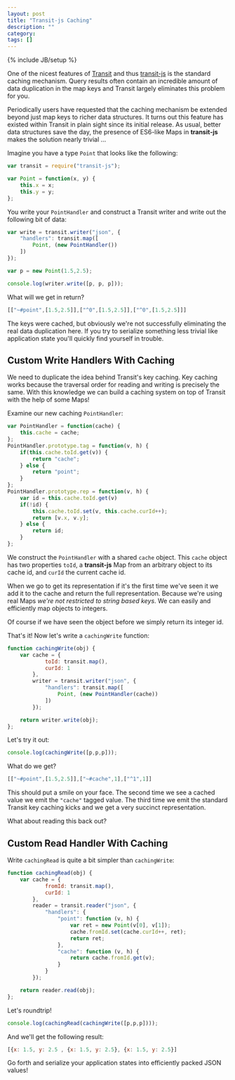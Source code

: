 ```yaml
---
layout: post
title: "Transit-js Caching"
description: ""
category: 
tags: []
---
```

{% include JB/setup %}

One of the nicest features of
[Transit](https://github.com/cognitect/transit-format) and thus
[transit-js](https://github.com/cognitect/transit-js) is the standard
caching mechanism. Query results often contain an incredible amount of
data duplication in the map keys and Transit largely eliminates this
problem for you.

Periodically users have requested that the caching mechanism be
extended beyond just map keys to richer data structures. It turns out
this feature has existed within Transit in plain sight since its
initial release. As usual, better data structures save the day, the
presence of ES6-like Maps in **transit-js** makes the solution nearly
trivial ...

Imagine you have a type `Point` that looks like the following:

```js
var transit = require("transit-js");

var Point = function(x, y) {
    this.x = x;
    this.y = y;
};
```

You write your `PointHandler` and construct a Transit writer and write
out the following bit of data:

```js
var write = transit.writer("json", {
    "handlers": transit.map([
        Point, (new PointHandler())        
    ])
});

var p = new Point(1.5,2.5);

console.log(writer.write([p, p, p]));
```

What will we get in return?

```js
[["~#point",[1.5,2.5]],["^0",[1.5,2.5]],["^0",[1.5,2.5]]]
```

The keys were cached, but obviously we're not successfully eliminating
the real data duplication here. If you try to serialize something less
trivial like application state you'll quickly find yourself in
trouble.

## Custom Write Handlers With Caching

We need to duplicate the idea behind Transit's key caching. Key
caching works because the traversal order for reading and writing is
precisely the same. With this knowledge we can build a caching system on
top of Transit with the help of some Maps!

Examine our new caching `PointHandler`:

```js
var PointHandler = function(cache) {
    this.cache = cache;
};
PointHandler.prototype.tag = function(v, h) {
    if(this.cache.toId.get(v)) {
        return "cache";
    } else {
        return "point";
    }
};
PointHandler.prototype.rep = function(v, h) {
    var id = this.cache.toId.get(v)
    if(!id) {
        this.cache.toId.set(v, this.cache.curId++);
        return [v.x, v.y];
    } else {
        return id;
    }
};
```

We construct the `PointHandler` with a shared `cache` object. This
`cache` object has two properties `toId`, a **transit-js** Map from an
arbitrary object to its cache id, and `curId` the current cache id.

When we go to get its representation if it's the first time we've seen
it we add it to the cache and return the full representation. Because
we're using real Maps *we're not restricted to string based keys*. We
can easily and efficiently map objects to integers.

Of course if we have seen the object before we simply return its integer
id.

That's it! Now let's write a `cachingWrite` function:

```js
function cachingWrite(obj) {
    var cache = {
            toId: transit.map(),
            curId: 1
        },
        writer = transit.writer("json", {
            "handlers": transit.map([
                Point, (new PointHandler(cache))
            ])
        });

    return writer.write(obj);
};
```

Let's try it out:

```js
console.log(cachingWrite([p,p,p]));
```

What do we get?

```js
[["~#point",[1.5,2.5]],["~#cache",1],["^1",1]]
```

This should put a smile on your face. The second time we see a cached
value we emit the `"cache"` tagged value. The third time we emit the
standard Transit key caching kicks and we get a very succinct
representation.

What about reading this back out?

## Custom Read Handler With Caching

Write `cachingRead` is quite a bit simpler than `cachingWrite`:

```js
function cachingRead(obj) {
    var cache = {
            fromId: transit.map(),
            curId: 1
        },
        reader = transit.reader("json", {
            "handlers": {
                "point": function (v, h) {
                    var ret = new Point(v[0], v[1]);
                    cache.fromId.set(cache.curId++, ret);
                    return ret;
                },
                "cache": function (v, h) {
                    return cache.fromId.get(v);
                }
            }
        });

    return reader.read(obj);
};
```

Let's roundtrip!

```js
console.log(cachingRead(cachingWrite([p,p,p])));
```

And we'll get the following result:

```js
[{x: 1.5, y: 2.5 , {x: 1.5, y: 2.5}, {x: 1.5, y: 2.5}]
```

Go forth and serialize your application states into efficiently packed JSON values!
